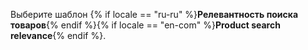 
Выберите шаблон {% if locale == "ru-ru" %}**Релевантность поиска товаров**{% endif %}{% if locale == "en-com" %}**Product search relevance**{% endif %}.
